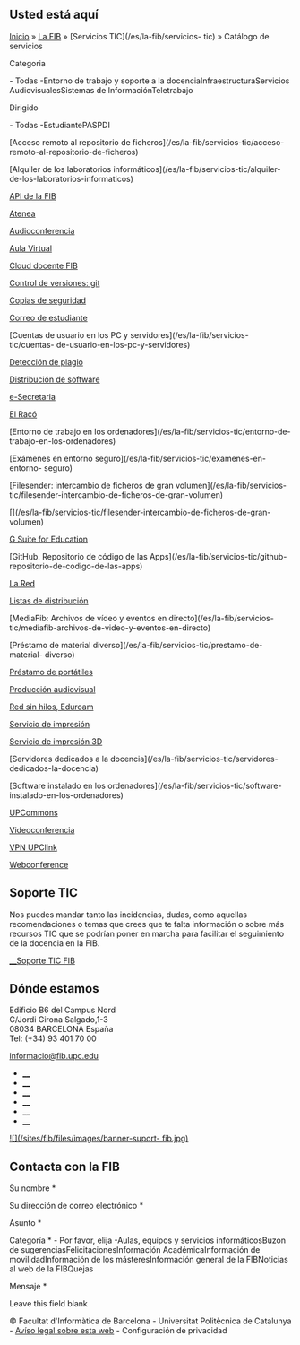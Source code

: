 ## Usted está aquí

[Inicio](/es) » [La FIB](/es/la-fib) » [Servicios TIC](/es/la-fib/servicios-
tic) » Catálogo de servicios

Categoria

\- Todas -Entorno de trabajo y soporte a la docenciaInfraestructuraServicios
AudiovisualesSistemas de InformaciónTeletrabajo

Dirigido

\- Todas -EstudiantePASPDI

[Acceso remoto al repositorio de ficheros](/es/la-fib/servicios-tic/acceso-
remoto-al-repositorio-de-ficheros)

[](/es/la-fib/servicios-tic/acceso-remoto-al-repositorio-de-ficheros)

[Alquiler de los laboratorios informáticos](/es/la-fib/servicios-tic/alquiler-
de-los-laboratorios-informaticos)

[](/es/la-fib/servicios-tic/alquiler-de-los-laboratorios-informaticos)

[API de la FIB](/es/la-fib/servicios-tic/api-de-la-fib)

[](/es/la-fib/servicios-tic/api-de-la-fib)

[Atenea](/es/la-fib/servicios-tic/atenea)

[](/es/la-fib/servicios-tic/atenea)

[Audioconferencia](/es/la-fib/servicios-tic/audioconferencia)

[](/es/la-fib/servicios-tic/audioconferencia)

[Aula Virtual](/es/la-fib/servicios-tic/aula-virtual)

[](/es/la-fib/servicios-tic/aula-virtual)

[Cloud docente FIB](/es/la-fib/servicios-tic/cloud-docente-fib)

[](/es/la-fib/servicios-tic/cloud-docente-fib)

[Control de versiones: git](/es/la-fib/servicios-tic/control-de-versiones-git)

[](/es/la-fib/servicios-tic/control-de-versiones-git)

[Copias de seguridad](/es/la-fib/servicios-tic/copias-de-seguridad)

[](/es/la-fib/servicios-tic/copias-de-seguridad)

[Correo de estudiante](/es/la-fib/servicios-tic/correo-de-estudiante)

[](/es/la-fib/servicios-tic/correo-de-estudiante)

[Cuentas de usuario en los PC y servidores](/es/la-fib/servicios-tic/cuentas-
de-usuario-en-los-pc-y-servidores)

[](/es/la-fib/servicios-tic/cuentas-de-usuario-en-los-pc-y-servidores)

[Detección de plagio](/es/la-fib/servicios-tic/deteccion-de-plagio)

[](/es/la-fib/servicios-tic/deteccion-de-plagio)

[Distribución de software](/es/la-fib/servicios-tic/distribucion-de-software)

[](/es/la-fib/servicios-tic/distribucion-de-software)

[e-Secretaria](/es/la-fib/servicios-tic/e-secretaria)

[](/es/la-fib/servicios-tic/e-secretaria)

[El Racó](/es/la-fib/servicios-tic/el-raco)

[](/es/la-fib/servicios-tic/el-raco)

[Entorno de trabajo en los ordenadores](/es/la-fib/servicios-tic/entorno-de-
trabajo-en-los-ordenadores)

[](/es/la-fib/servicios-tic/entorno-de-trabajo-en-los-ordenadores)

[Exámenes en entorno seguro](/es/la-fib/servicios-tic/examenes-en-entorno-
seguro)

[](/es/la-fib/servicios-tic/examenes-en-entorno-seguro)

[Filesender: intercambio de ficheros de gran volumen](/es/la-fib/servicios-
tic/filesender-intercambio-de-ficheros-de-gran-volumen)

[](/es/la-fib/servicios-tic/filesender-intercambio-de-ficheros-de-gran-
volumen)

[G Suite for Education](/es/la-fib/servicios-tic/g-suite-education)

[](/es/la-fib/servicios-tic/g-suite-education)

[GitHub. Repositorio de código de las Apps](/es/la-fib/servicios-tic/github-
repositorio-de-codigo-de-las-apps)

[](/es/la-fib/servicios-tic/github-repositorio-de-codigo-de-las-apps)

[La Red](/es/la-fib/servicios-tic/la-red)

[](/es/la-fib/servicios-tic/la-red)

[Listas de distribución](/es/la-fib/servicios-tic/listas-de-distribucion)

[](/es/la-fib/servicios-tic/listas-de-distribucion)

[MediaFib: Archivos de vídeo y eventos en directo](/es/la-fib/servicios-
tic/mediafib-archivos-de-video-y-eventos-en-directo)

[](/es/la-fib/servicios-tic/mediafib-archivos-de-video-y-eventos-en-directo)

[Préstamo de material diverso](/es/la-fib/servicios-tic/prestamo-de-material-
diverso)

[](/es/la-fib/servicios-tic/prestamo-de-material-diverso)

[Préstamo de portátiles](/es/la-fib/servicios-tic/prestamo-de-portatiles)

[](/es/la-fib/servicios-tic/prestamo-de-portatiles)

[Producción audiovisual](/es/la-fib/servicios-tic/produccion-audiovisual)

[](/es/la-fib/servicios-tic/produccion-audiovisual)

[Red sin hilos, Eduroam](/es/la-fib/servicios-tic/red-sin-hilos-eduroam)

[](/es/la-fib/servicios-tic/red-sin-hilos-eduroam)

[Servicio de impresión](/es/la-fib/servicios-tic/servicio-de-impresion)

[](/es/la-fib/servicios-tic/servicio-de-impresion)

[Servicio de impresión 3D](/es/servicio-de-impresion-3d)

[](/es/servicio-de-impresion-3d)

[Servidores dedicados a la docencia](/es/la-fib/servicios-tic/servidores-
dedicados-la-docencia)

[](/es/la-fib/servicios-tic/servidores-dedicados-la-docencia)

[Software instalado en los ordenadores](/es/la-fib/servicios-tic/software-
instalado-en-los-ordenadores)

[](/es/la-fib/servicios-tic/software-instalado-en-los-ordenadores)

[UPCommons](/es/la-fib/servicios-tic/upcommons)

[](/es/la-fib/servicios-tic/upcommons)

[Videoconferencia](/es/la-fib/servicios-tic/videoconferencia)

[](/es/la-fib/servicios-tic/videoconferencia)

[VPN UPClink](/es/la-fib/servicios-tic/vpn-upclink)

[](/es/la-fib/servicios-tic/vpn-upclink)

[Webconference](/es/la-fib/servicios-tic/webconference)

[](/es/la-fib/servicios-tic/webconference)

## Soporte TIC

Nos puedes mandar tanto las incidencias, dudas, como aquellas recomendaciones
o temas que crees que te falta información o sobre más recursos TIC que se
podrían poner en marcha para facilitar el seguimiento de la docencia en la
FIB.

[__Soporte TIC FIB](mailto:utic.fib@upc.edu)

## Dónde estamos

Edificio B6 del Campus Nord  
C/Jordi Girona Salgado,1-3  
08034 BARCELONA España  
Tel: (+34) 93 401 70 00

[informacio@fib.upc.edu](mailto:informacio@fib.upc.edu)

  * [__](/es/noticies/rss.rss)
  * [__](https://www.facebook.com/fib.upc)
  * [__](https://twitter.com/fib_upc)
  * [__](https://www.flickr.com/photos/fib-upc/albums)
  * [__](https://www.youtube.com/user/mediafib)
  * [__](https://www.instagram.com/fib.upc/)

[![](/sites/fib/files/images/banner-suport-
fib.jpg)](http://suport.fib.upc.edu)

## Contacta con la FIB

Su nombre *

Su dirección de correo electrónico *

Asunto *

Categoría * \- Por favor, elija -Aulas, equipos y servicios informáticosBuzon
de sugerenciasFelicitacionesInformación AcadémicaInformación de
movilidadInformación de los másteresInformación general de la FIBNoticias al
web de la FIBQuejas

Mensaje *

Leave this field blank

© Facultat d'Informàtica de Barcelona - Universitat Politècnica de Catalunya -
[Avíso legal sobre esta web](/es/aviso-legal-sobre-esta-web) \- Configuración
de privacidad

